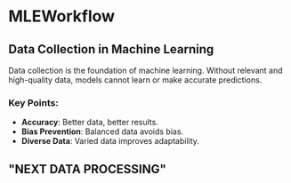 # MLEWorkflow

## Data Collection in Machine Learning

Data collection is the foundation of machine learning. Without relevant and high-quality data, models cannot learn or make accurate predictions.

### Key Points:
- **Accuracy**: Better data, better results.
- **Bias Prevention**: Balanced data avoids bias.
- **Diverse Data**: Varied data improves adaptability.

## "NEXT DATA PROCESSING"
